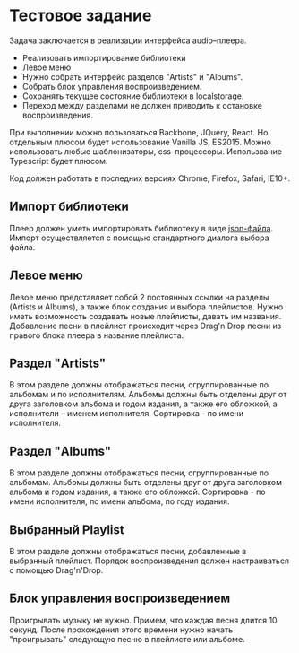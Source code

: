 # Тестовое задание

Задача заключается в реализации интерфейса audio–плеера.

- Реализовать импортирование библиотеки
- Левое меню
- Нужно собрать интерфейс разделов "Artists" и "Albums".
- Собрать блок управления воспроизведением. 
- Сохранять текущее состояние библиотеки в localstorage.
- Переход между разделами не должен приводить к остановке воспроизведения.

При выполнении можно пользоваться Backbone, JQuery, React. Но отдельным плюсом будет использование Vanilla JS, ES2015. Можно использовать любые шаблонизаторы, css–процессоры. Использвание Typescript будет плюсом.

Код должен работать в последних версиях Chrome, Firefox, Safari, IE10+.

## Импорт библиотеки

Плеер должен уметь импортировать библиотеку в виде [json-файла](https://raw.githubusercontent.com/VladimirSemenyuk/target-frontend-test/master/library.json).
Импорт осуществляется с помощью стандартного диалога выбора файла.

## Левое меню

Левое меню представляет собой 2 постоянных ссылки на разделы (Artists и Albums), а также блок создания и выбора плейлистов.
Нужно иметь возможность создавать новые плейлисты, давать им названия. Добавление песни в плейлист происходит через Drag'n'Drop песни из правого блока плеера в название плейлиста.

## Раздел "Artists"

В этом разделе должны отображаться песни, сгруппированные по альбомам и по исполнителям. Альбомы должны быть отделены друг от друга заголовком альбома и годом издания, а также его обложкой, а исполнители – именем исполнителя. Сортировка - по имени исполнителя.

## Раздел "Albums"

В этом разделе должны отображаться песни, сгруппированные по альбомам. Альбомы должны быть отделены друг от друга заголовком альбома и годом издания, а также его обложкой. Сортировка - по имени исполнителя, по имени альбома, по году издания.

## Выбранный Playlist

В этом разделе должны отображаться песни, добавленные в выбранный плейлист. Порядок воспроизведения должен настраиваться с помощью Drag'n'Drop.

## Блок управления воспроизведением

Проигрывать музыку не нужно. Примем, что каждая песня длится 10 секунд. После прохождения этого времени нужно начать "проигрывать" следующую песню в плейлисте или альбоме.
